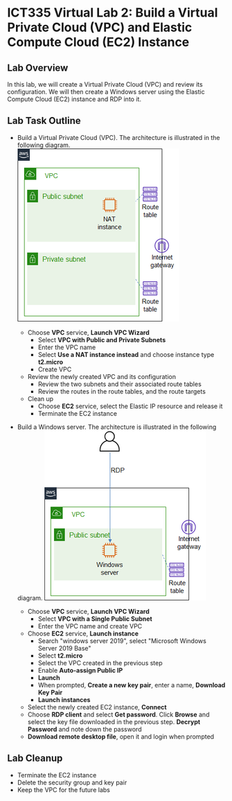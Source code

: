 # ICT335 Virtual Lab 2: Build a Virtual Private Cloud (VPC) and Elastic Compute Cloud (EC2) Instance

## Lab Overview
In this lab, we will create a Virtual Private Cloud (VPC) and review its configuration. We will then create a Windows server using the Elastic Compute Cloud (EC2) instance and RDP into it.

## Lab Task Outline
- Build a Virtual Private Cloud (VPC). The architecture is illustrated in the following diagram.
![](images/Lab2-Arch1.png)
  - Choose __VPC__ service, __Launch VPC Wizard__
    - Select __VPC with Public and Private Subnets__
    - Enter the VPC name
    - Select __Use a NAT instance instead__ and choose instance type __t2.micro__
    - Create VPC
  - Review the newly created VPC and its configuration
    - Review the two subnets and their associated route tables
    - Review the routes in the route tables, and the route targets
  - Clean up
    - Choose __EC2__ service, select the Elastic IP resource and release it
    - Terminate the EC2 instance

- Build a Windows server. The architecture is illustrated in the following diagram.
![](images/Lab2-Arch2.png)
  - Choose __VPC__ service, __Launch VPC Wizard__
    - Select __VPC with a Single Public Subnet__
    - Enter the VPC name and create VPC
  - Choose __EC2__ service, __Launch instance__
    - Search "windows server 2019", select "Microsoft Windows Server 2019 Base"
    - Select __t2.micro__
    - Select the VPC created in the previous step
    - Enable __Auto-assign Public IP__
    - __Launch__
    - When prompted, __Create a new key pair__, enter a name, __Download Key Pair__
    - __Launch instances__
  - Select the newly created EC2 instance, __Connect__
  - Choose __RDP client__ and select __Get password__. Click __Browse__ and select the key file downloaded in the previous step. __Decrypt Password__ and note down the password
  - __Download remote desktop file__, open it and login when prompted

## Lab Cleanup
- Terminate the EC2 instance
- Delete the security group and key pair
- Keep the VPC for the future labs
